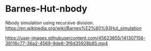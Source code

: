 # Barnes-Hut-nbody
Nbody simulation using recursive division.
https://en.wikipedia.org/wiki/Barnes%E2%80%93Hut_simulation

https://user-images.githubusercontent.com/45623855/141307156-38116c77-36a2-4569-9de8-3f6d35928b85.mp4
